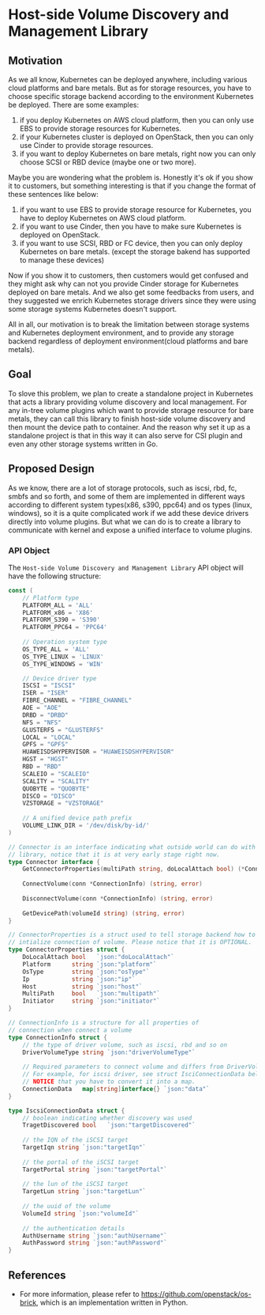 # Host-side Volume Discovery and Management Library

## Motivation

As we all know, Kubernetes can be deployed anywhere, including various cloud
platforms and bare metals. But as for storage resources, you have to choose
specific storage backend according to the environment Kubernetes be deployed.
There are some examples:
1. if you deploy Kubernetes on AWS cloud platform, then you can only use
EBS to provide storage resources for Kubernetes.
2. if your Kubernetes cluster is deployed on OpenStack, then you can only
use Cinder to provide storage resources.
3. if you want to deploy Kubernetes on bare metals, right now you can only
choose SCSI or RBD device (maybe one or two more).

Maybe you are wondering what the problem is. Honestly it's ok if you show
it to customers, but something interesting is that if you change the format
of these sentences like below:
1. if you want to use EBS to provide storage resource for Kubernetes, you
have to deploy Kubernetes on AWS cloud platform.
2. if you want to use Cinder, then you have to make sure Kubernetes is
deployed on OpenStack.
3. if you want to use SCSI, RBD or FC device, then you can only deploy
Kubernetes on bare metals. (except the storage bakend has supported to
manage these devices)

Now if you show it to customers, then customers would get confused and they
might ask why can not you provide Cinder storage for Kubernetes deployed on
bare metals. And we also get some feedbacks from users, and they suggested
we enrich Kubernetes storage drivers since they were using some storage
systems Kubernetes doesn't support.

All in all, our motivation is to break the limitation between storage systems
and Kubernetes deployment environment, and to provide any storage backend
regardless of deployment environment(cloud platforms and bare metals).

## Goal

To slove this problem, we plan to create a standalone project in Kubernetes
that acts a library providing volume discovery and local management. For
any in-tree volume plugins which want to provide storage resource for
bare metals, they can call this library to finish host-side volume discovery
and then mount the device path to container. And the reason why set it up
as a standalone project is that in this way it can also serve for CSI plugin
and even any other storage systems written in Go.

## Proposed Design

As we know, there are a lot of storage protocols, such as iscsi, rbd, fc,
smbfs and so forth, and some of them are implemented in different ways
according to different system types(x86, s390, ppc64) and os types
(linux, windows), so it is a quite complicated work if we add these device
drivers directly into volume plugins. But what we can do is to create a
library to communicate with kernel and expose a unified interface to
volume plugins.

### API Object

The `Host-side Volume Discovery and Management Library` API object will
have the following structure:

```go
const (
	// Platform type
	PLATFORM_ALL = 'ALL'
	PLATFORM_x86 = 'X86'
	PLATFORM_S390 = 'S390'
	PLATFORM_PPC64 = 'PPC64'
	
	// Operation system type
	OS_TYPE_ALL = 'ALL'
	OS_TYPE_LINUX = 'LINUX'
	OS_TYPE_WINDOWS = 'WIN'

	// Device driver type
	ISCSI = "ISCSI"
	ISER = "ISER"
	FIBRE_CHANNEL = "FIBRE_CHANNEL"
	AOE = "AOE"
	DRBD = "DRBD"
	NFS = "NFS"
	GLUSTERFS = "GLUSTERFS"
	LOCAL = "LOCAL"
	GPFS = "GPFS"
	HUAWEISDSHYPERVISOR = "HUAWEISDSHYPERVISOR"
	HGST = "HGST"
	RBD = "RBD"
	SCALEIO = "SCALEIO"
	SCALITY = "SCALITY"
	QUOBYTE = "QUOBYTE"
	DISCO = "DISCO"
	VZSTORAGE = "VZSTORAGE"
	
	// A unified device path prefix
	VOLUME_LINK_DIR = '/dev/disk/by-id/'
)

// Connector is an interface indicating what outside world can do with this
// library, notice that it is at very early stage right now.
type Connector interface {
	GetConnectorProperties(multiPath string, doLocalAttach bool) (*ConnectorProperties, error)
	
	ConnectVolume(conn *ConnectionInfo) (string, error)
	
	DisconnectVolume(conn *ConnectionInfo) (string, error)
	
	GetDevicePath(volumeId string) (string, error)
}

// ConnectorProperties is a struct used to tell storage backend how to
// intialize connection of volume. Please notice that it is OPTIONAL.
type ConnectorProperties struct {
	DoLocalAttach bool   `json:"doLocalAttach"`
	Platform      string `json:"platform"`
	OsType        string `json:"osType"`
	Ip            string `json:"ip"`
	Host          string `json:"host"`
	MultiPath     bool   `json:"multipath"`
	Initiator     string `json:"initiator"`
}

// ConnectionInfo is a structure for all properties of
// connection when connect a volume
type ConnectionInfo struct {
	// the type of driver volume, such as iscsi, rbd and so on
	DriverVolumeType string `json:"driverVolumeType"`
	
	// Required parameters to connect volume and differs from DriverVolumeType.
	// For example, for iscsi driver, see struct IsciConnectionData below.
	// NOTICE that you have to convert it into a map.
	ConnectionData   map[string]interface{} `json:"data"`
}

type IscsiConnectionData struct {
	// boolean indicating whether discovery was used
	TragetDiscovered bool 	`json:"targetDiscovered"`
	
	// the IQN of the iSCSI target
	TargetIqn string `json:"targetIqn"`
	
	// the portal of the iSCSI target
	TargetPortal string `json:"targetPortal"`
	
	// the lun of the iSCSI target
	TargetLun string `json:"targetLun"`
	
	// the uuid of the volume
	VolumeId string `json:"volumeId"`
	
	// the authentication details
	AuthUsername string `json:"authUsername"`
	AuthPassword string `json:"authPassword"`
}

```

## References

- For more information, please refer to https://github.com/openstack/os-brick,
which is an implementation written in Python.